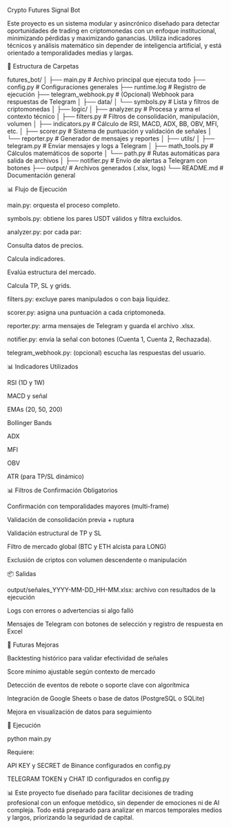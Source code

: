Crypto Futures Signal Bot

Este proyecto es un sistema modular y asincrónico diseñado para detectar oportunidades de trading en criptomonedas con un enfoque institucional, minimizando pérdidas y maximizando ganancias. Utiliza indicadores técnicos y análisis matemático sin depender de inteligencia artificial, y está orientado a temporalidades medias y largas.

📂 Estructura de Carpetas

futures_bot/
│
├── main.py                         # Archivo principal que ejecuta todo
├── config.py                       # Configuraciones generales
├── runtime.log                     # Registro de ejecución
├── telegram_webhook.py             # (Opcional) Webhook para respuestas de Telegram
│
├── data/
│   └── symbols.py               # Lista y filtros de criptomonedas
│
├── logic/
│   ├── analyzer.py              # Procesa y arma el contexto técnico
│   ├── filters.py               # Filtros de consolidación, manipulación, volumen
│   ├── indicators.py            # Cálculo de RSI, MACD, ADX, BB, OBV, MFI, etc.
│   ├── scorer.py                # Sistema de puntuación y validación de señales
│   └── reporter.py              # Generador de mensajes y reportes
│
├── utils/
│   ├── telegram.py              # Enviar mensajes y logs a Telegram
│   ├── math_tools.py            # Cálculos matemáticos de soporte
│   └── path.py                  # Rutas automáticas para salida de archivos
│
├── notifier.py                     # Envío de alertas a Telegram con botones
├── output/                         # Archivos generados (.xlsx, logs)
└── README.md                       # Documentación general

📊 Flujo de Ejecución

main.py: orquesta el proceso completo.

symbols.py: obtiene los pares USDT válidos y filtra excluidos.

analyzer.py: por cada par:

Consulta datos de precios.

Calcula indicadores.

Evalúa estructura del mercado.

Calcula TP, SL y grids.

filters.py: excluye pares manipulados o con baja liquidez.

scorer.py: asigna una puntuación a cada criptomoneda.

reporter.py: arma mensajes de Telegram y guarda el archivo .xlsx.

notifier.py: envía la señal con botones (Cuenta 1, Cuenta 2, Rechazada).

telegram_webhook.py: (opcional) escucha las respuestas del usuario.

📊 Indicadores Utilizados

RSI (1D y 1W)

MACD y señal

EMAs (20, 50, 200)

Bollinger Bands

ADX

MFI

OBV

ATR (para TP/SL dinámico)

📊 Filtros de Confirmación Obligatorios

Confirmación con temporalidades mayores (multi-frame)

Validación de consolidación previa + ruptura

Validación estructural de TP y SL

Filtro de mercado global (BTC y ETH alcista para LONG)

Exclusión de criptos con volumen descendente o manipulación

📦 Salidas

output/señales_YYYY-MM-DD_HH-MM.xlsx: archivo con resultados de la ejecución

Logs con errores o advertencias si algo falló

Mensajes de Telegram con botones de selección y registro de respuesta en Excel

📅 Futuras Mejoras

Backtesting histórico para validar efectividad de señales

Score mínimo ajustable según contexto de mercado

Detección de eventos de rebote o soporte clave con algorítmica

Integración de Google Sheets o base de datos (PostgreSQL o SQLite)

Mejora en visualización de datos para seguimiento

🚀 Ejecución

python main.py

Requiere:

API KEY y SECRET de Binance configurados en config.py

TELEGRAM TOKEN y CHAT ID configurados en config.py

📊 Este proyecto fue diseñado para facilitar decisiones de trading profesional con un enfoque metódico, sin depender de emociones ni de AI compleja. Todo está preparado para analizar en marcos temporales medios y largos, priorizando la seguridad de capital.